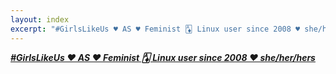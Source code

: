 ```yaml
---
layout: index
excerpt: "#GirlsLikeUs ♥ AS ♥ Feminist 🃁 Linux user since 2008 ♥ she/her/hers"
---
```


***[#GirlsLikeUs ♥ AS ♥ Feminist 🃁 Linux user since 2008 ♥ she/her/hers](https://mikaela.info/about)***
